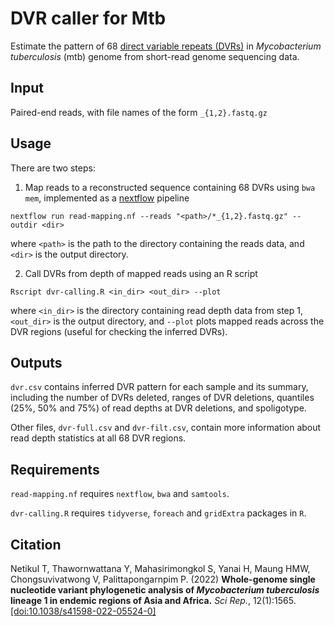 # DVR caller for Mtb

Estimate the pattern of 68 [direct variable repeats (DVRs)](https://doi.org/10.1128/jcm.35.4.907-914.1997) in _Mycobacterium tuberculosis_ (mtb) genome from short-read genome sequencing data.


## Input

Paired-end reads, with file names of the form `_{1,2}.fastq.gz`


## Usage

There are two steps:
1. Map reads to a reconstructed sequence containing 68 DVRs using `bwa mem`, implemented as a [nextflow](https://www.nextflow.io/) pipeline

`nextflow run read-mapping.nf --reads "<path>/*_{1,2}.fastq.gz" --outdir <dir>`

where `<path>` is the path to the directory containing the reads data, and `<dir>` is the output directory.

2. Call DVRs from depth of mapped reads using an R script

`Rscript dvr-calling.R <in_dir> <out_dir> --plot`

where `<in_dir>` is the directory containing read depth data from step 1, `<out_dir>` is the output directory, and `--plot` plots mapped reads across the DVR regions (useful for checking the inferred DVRs).


## Outputs

`dvr.csv` contains inferred DVR pattern for each sample and its summary, including the number of DVRs deleted, ranges of DVR deletions, quantiles (25%, 50% and 75%) of read depths at DVR deletions, and spoligotype.

Other files, `dvr-full.csv` and `dvr-filt.csv`, contain more information about read depth statistics at all 68 DVR regions.


## Requirements

`read-mapping.nf` requires `nextflow`, `bwa` and `samtools`.

`dvr-calling.R` requires `tidyverse`, `foreach` and `gridExtra` packages in `R`.


## Citation

Netikul T, Thawornwattana Y, Mahasirimongkol S, Yanai H, Maung HMW, Chongsuvivatwong V, Palittapongarnpim P. (2022) __Whole-genome single nucleotide variant phylogenetic analysis of _Mycobacterium tuberculosis_ lineage 1 in endemic regions of Asia and Africa.__ _Sci Rep._, 12(1):1565. [[doi:10.1038/s41598-022-05524-0]](https://doi.org/10.1038/s41598-022-05524-0)


